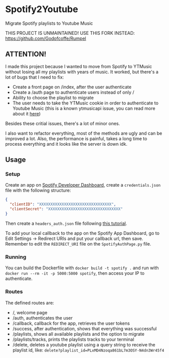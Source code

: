 # Spotify2Youtube
Migrate Spotify playlists to Youtube Music

THIS PROJECT IS UNMAINTAINED! USE THIS FORK INSTEAD: https://github.com/Godofcoffe/Rumpel

## ATTENTION!
I made this project because I wanted to move from Spotify to YTMusic without losing all my playlists with years of music. It worked, but there's a lot of bugs that I need to fix:
- Create a front page on /index, after the user authenticate
- Create a /auth page to authenticate users instead of only /
- Ability to choose the playlist to migrate
- The user needs to take the YTMusic cookie in order to authenticate to Youtube Music (this is a known ytmusicapi issue, you can read more about it [here](https://github.com/sigma67/ytmusicapi/issues/10))

Besides these critial issues, there's a lot of minor ones.

I also want to refactor everything, most of the methods are ugly and can be improved a lot. Also, the performance is painful, takes a long time to process everything and it looks like the server is down idk.

## Usage
### Setup
Create an app on [Spotify Developer Dashboard](https://developer.spotify.com/dashboard), create a `credentials.json` file with the following structure:
```json
{
  "clientID": "XXXXXXXXXXXXXXXXXXXXXXXXXXXXXXXX",
  "clientSecret": "XXXXXXXXXXXXXXXXXXXXXXXXXXXXXXXX"
}
```
Then create a `headers_auth.json` file following [this tutorial](https://ytmusicapi.readthedocs.io/en/latest/setup.html#copy-authentication-headers).

To add your local callback to the app on the Spotify App Dashboard, go to Edit Settings -> Redirect URIs and put your callback url, then save. Remember to edit the `REDIRECT_URI` file on the `SpotifyAuthPage.py` file.

### Running
You can build the Dockerfile with `docker build -t spotify .` and run with `docker run --rm -it -p 5000:5000 spotify`, then access your IP to authenticate.

### Routes
The defined routes are:
- /, welcome page
- /auth, authenticates the user
- /callback, callback for the app, retrieves the user tokens
- /success, after authentication, shows that everything was successful
- /playlists, shows all available playlists and the option to migrate
- /playlists/tracks, prints the playlists tracks to your terminal
- /delete, deletes a youtube playlist using a query string to receive the playlist id, like: `delete?playlist_id=PLxMD4Nzoqa861bL7m3OSY-N4dn3Wr45f4`
